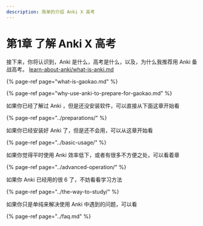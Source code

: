 ```yaml
---
description: 简单的介绍 Anki X 高考
---
```


# 第1章 了解 Anki X 高考

接下来，你将认识到，Anki 是什么，高考是什么，以及，为什么我推荐用 Anki 备战高考。
[learn-about-anki/what-is-anki.md]()

{% page-ref page="what-is-gaokao.md" %}

{% page-ref page="why-use-anki-to-prepare-for-gaokao.md" %}

如果你已经了解过 Anki ，但是还没安装软件，可以直接从下面这章开始看

{% page-ref page="../preparations/" %}

如果你已经安装好 Anki 了，但是还不会用，可以从这章开始看

{% page-ref page="../basic-usage/" %}

如果你觉得平时使用 Anki 效率低下，或者有很多不方便之处，可以看着章

{% page-ref page="../advanced-operation/" %}

如果你 Anki 已经用的很 6 了，不妨看看学习方法

{% page-ref page="../the-way-to-study/" %}

如果你只是单纯来解决使用 Anki 中遇到的问题，可以看

{% page-ref page="../faq.md" %}

